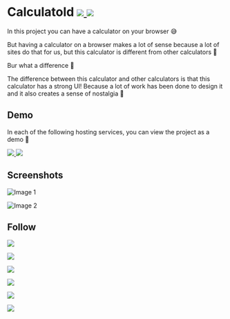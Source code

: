 <h1>
  Calculatold 
  <a href="https://codepen.io/1nj3ct0r/pen/KKNvdKM">
    <img src="https://img.shields.io/badge/CodePen-black?style=flat&logo=codepen&labelColor=black">
    <img src="https://img.shields.io/badge/Repl.it-gray?style=flat&logo=repl.it&labelColor=gray">
  </a>
</h1>

In this project you can have a calculator on your browser 😅

But having a calculator on a browser makes a lot of sense because a lot of sites do that for us, but this calculator is different from other calculators 🤔

Bur what a difference 🤔

The difference between this calculator and other calculators is that this calculator has a strong UI! Because a lot of work has been done to design it and it also creates a sense of nostalgia 🤩

## Demo

In each of the following hosting services, you can view the project as a demo 🤩

<p>
  <a href="https://Calculatold.hesamtavakoli06.repl.co">
    <img src="https://img.shields.io/badge/Repl.it-gray?style=flat&logo=repl.it&labelColor=gray">
    <img src="https://img.shields.io/badge/GitHub-black?style=flat&logo=github&labelColor=black">
  </a>
</p>

## Screenshots

![Image 1](https://uupload.ir/files/7qxw_image1.jpg)

![Image 2](https://uupload.ir/files/1nny_image_2.jpg)

## Follow

<p>
 <a href="https://repl.it/@hesamtavakoli06">
  <img src="https://img.shields.io/badge/Repl.it-gray?style=flat&logo=repl.it&labelColor=gray">
 </a>
</p>

<p>
 <a href="https://github.com/1nj3ct0rrr">
  <img src="https://img.shields.io/badge/GitHub-gray?style=flat&logo=github&labelColor=gray">
 </a>
</p>

<p>
 <a href="https://codepen.io/1nj3ct0r">
  <img src="https://img.shields.io/badge/CodePen-black?style=flat&logo=codepen&labelColor=black">
 </a>
</p>

<p>
 <a href="https://linkedin.com/in/1nj3ct0r">
  <img src="https://img.shields.io/badge/LinkedIn-blue?style=flat&logo=linkedin&labelColor=blue">
 </a>
</p>

<p>
 <a href="https://leetcode.com/1nj3ct0r/">
  <img src="https://img.shields.io/badge/LeetCode-white?style=flat&logo=leetcode&labelColor=white">
 </a>
</p>

<p>
 <a href="https://www.hackerrank.com/1nj3ct0r">
  <img src="https://img.shields.io/badge/HackerRank-black?style=flat&logo=hackerrank&labelColor=black">
 </a>
</p>
